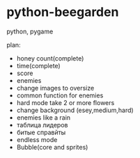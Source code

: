 # python-beegarden
python, pygame

plan:
  - honey count(complete)
  - time(complete)
  - score
  - enemies
  - change images to oversize
  - common function for enemies
  - hard mode take 2 or more flowers
  - change background (esey,medium,hard)
  - enemies like a rain
  - таблица лидеров
  - битые справйты
  - endless mode
  - Bubble(core and sprites)